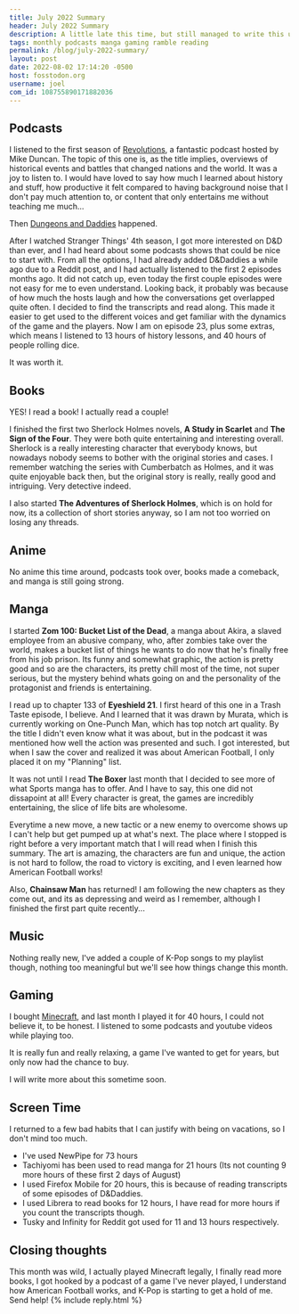 ```yaml
---
title: July 2022 Summary
header: July 2022 Summary
description: A little late this time, but still managed to write this up. A ton of media has been consumed this time around, Its vacations period after all!
tags: monthly podcasts manga gaming ramble reading
permalink: /blog/july-2022-summary/
layout: post
date: 2022-08-02 17:14:20 -0500
host: fosstodon.org
username: joel
com_id: 108755890171882036
---
```


## Podcasts

I listened to the first season of [Revolutions](https://thehistoryofrome.typepad.com/revolutions_podcast/), a fantastic podcast hosted by Mike Duncan. The topic of this one is, as the title implies, overviews of historical events and battles that changed nations and the world. It was a joy to listen to. I would have loved to say how much I learned about history and stuff, how productive it felt compared to having background noise that I don't pay much attention to, or content that only entertains me without teaching me much...

Then [Dungeons and Daddies](https://dungeonsanddaddies.com/) happened.

After I watched Stranger Things' 4th season, I got more interested on D&D than ever, and I had heard about some podcasts shows that could be nice to start with. From all the options, I had already added D&Daddies a while ago due to a Reddit post, and I had actually listened to the first 2 episodes months ago. It did not catch up, even today the first couple episodes were not easy for me to even understand. Looking back, it probably was because of how much the hosts laugh and how the conversations get overlapped quite often. I decided to find the transcripts and read along. This made it easier to get used to the different voices and get familiar with the dynamics of the game and the players. Now I am on episode 23, plus some extras, which means I listened to 13 hours of history lessons, and 40 hours of people rolling dice.

It was worth it.

## Books

YES! I read a book! I actually read a couple!

I finished the first two Sherlock Holmes novels, __A Study in Scarlet__ and __The Sign of the Four__. They were both quite entertaining and interesting overall. Sherlock is a really interesting character that everybody knows, but nowadays nobody seems to bother with the original stories and cases. I remember watching the series with Cumberbatch as Holmes, and it was quite enjoyable back then, but the original story is really, really good and intriguing. Very detective indeed.

I also started __The Adventures of Sherlock Holmes__, which is on hold for now, its a collection of short stories anyway, so I am not too worried on losing any threads.

## Anime

No anime this time around, podcasts took over, books made a comeback, and manga is still going strong.

## Manga

I started __Zom 100: Bucket List of the Dead__, a manga about Akira, a slaved employee from an abusive company, who, after zombies take over the world, makes a bucket list of things he wants to do now that he's finally free from his job prison. Its funny and somewhat graphic, the action is pretty good and so are the characters, its pretty chill most of the time, not super serious, but the mystery behind whats going on and the personality of the protagonist and friends is entertaining.

I read up to chapter 133 of __Eyeshield 21__. I first heard of this one in a Trash Taste episode, I believe. And I learned that it was drawn by Murata, which is currently working on One-Punch Man, which has top notch art quality. By the title I didn't even know what it was about, but in the podcast it was mentioned how well the action was presented and such. I got interested, but when I saw the cover and realized it was about American Football, I only placed it on my "Planning" list. 

It was not until I read __The Boxer__ last month that I decided to see more of what Sports manga has to offer. And I have to say, this one did not dissapoint at all! Every character is great, the games are incredibly entertaining, the slice of life bits are wholesome. 

Everytime a new move, a new tactic or a new enemy to overcome shows up I can't help but get pumped up at what's next. The place where I stopped is right before a very important match that I will read when I finish this summary. The art is amazing, the characters are fun and unique, the action is not hard to follow, the road to victory is exciting, and I even learned how American Football works!

Also, __Chainsaw Man__ has returned! I am following the new chapters as they come out, and its as depressing and weird as I remember, although I finished the first part quite recently...

## Music

Nothing really new, I've added a couple of K-Pop songs to my playlist though, nothing too meaningful but we'll see how things change this month.

## Gaming

I bought [Minecraft](https://minecraft.net), and last month I played it for 40 hours, I could not believe it, to be honest. I listened to some podcasts and youtube videos while playing too. 

It is really fun and really relaxing, a game I've wanted to get for years, but only now had the chance to buy.

I will write more about this sometime soon.


## Screen Time

I returned to a few bad habits that I can justify with being on vacations, so I don't mind too much.

- I've used NewPipe for 73 hours
- Tachiyomi has been used to read manga for 21 hours (Its not counting 9 more hours of these first 2 days of August)
- I used Firefox Mobile for 20 hours, this is because of reading transcripts of some episodes of D&Daddies.
- I used Librera to read books for 12 hours, I have read for more hours if you count the transcripts though.
- Tusky and Infinity for Reddit got used for 11 and 13 hours respectively.

## Closing thoughts

This month was wild, I actually played Minecraft legally, I finally read more books, I got hooked by a podcast of a game I've never played, I understand how American Football works, and K-Pop is starting to get a hold of me. Send help!
{% include reply.html %}
